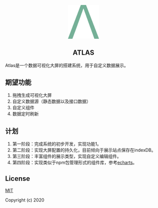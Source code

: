 <p align="center"><img width="100" src="./src/document/assets/atlas_logo.png" alt="Atlas logo"></p>
<h2 align="center">ATLAS</h2>

Atlas是一个数据可视化大屏的搭建系统，用于自定义数据展示。

## 期望功能
1. 拖拽生成可视化大屏
2. 自定义数据源（静态数据以及接口数据）
3. 自定义组件
4. 数据定时刷新

## 计划
1. 第一阶段：完成系统的初步开发，实现功能1。
2. 第二阶段：实现大屏配置的持久化，目前倾向于展示站点保存在indexDB。
3. 第三阶段：丰富组件的展示类型，实现自定义编辑组件。
4. 第四阶段：实现类似于npm包管理形式的组件库，参考[echarts](https://gallery.echartsjs.com/explore.html)。
## License

[MIT](http://opensource.org/licenses/MIT)

Copyright (c) 2020
